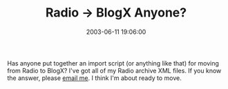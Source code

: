 ﻿---
layout: post
title: "Radio -> BlogX Anyone?"
comments: false
date: 2003-06-11 19:06:00
categories:
 - Technology
subtext-id: 205c1a89-07da-4ccd-b5ed-313a667e180c
alias: /blog/Radio--3e-BlogX-Anyone.aspx
---


Has anyone put together an import script (or anything like that) for moving from Radio to BlogX? I've got all of my Radio archive XML files. If you know the answer, please [email me](mailto:peter@provost.org). I think I'm about ready to move. 
